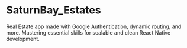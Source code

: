 # SaturnBay_Estates
Real Estate app made with Google Authentication, dynamic routing, and more. Mastering essential skills for scalable and clean React Native development.
